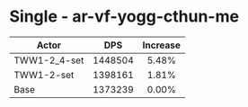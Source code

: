 # Single - ar-vf-yogg-cthun-me
| Actor | DPS | Increase |
|---|:---:|:---:|
|TWW1-2_4-set|1448504|5.48%|
|TWW1-2-set|1398161|1.81%|
|Base|1373239|0.00%|
